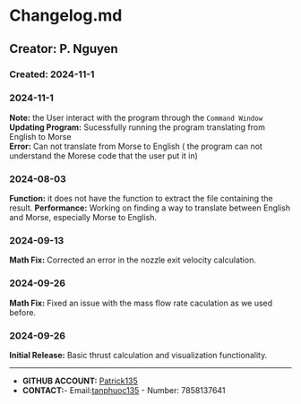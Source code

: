 # Changelog.md
## Creator: P. Nguyen
### Created: 2024-11-1

### 2024-11-1 
 **Note:** the User interact with the program through the `Command Window`
 **Updating Program:**  Sucessfully running the program translating from English to Morse  
 **Error:** Can not translate from Morse to English ( the program can not understand the Morese code that the user put it in)
### 2024-08-03
 **Function:** it does not have the function to extract the file containing the result.
 **Performance:** Working on finding a way to translate between English and Morse, especially Morse to English.

### 2024-09-13 
 **Math Fix:** Corrected an error in the nozzle exit velocity calculation.

### 2024-09-26 
 **Math Fix:** Fixed an issue with the mass flow rate caculation as we used before.

### 2024-09-26 
 **Initial Release:** Basic thrust calculation and visualization functionality.

------------



- **GITHUB ACCOUNT:** [Patrick135](http://github.com/Patrick1abc/Paul-Nguyen.git "GITHUB ACC")
- **CONTACT:**- Email:[tanphuoc135](tanphuooc135@ku.edu)  - Number: 7858137641
